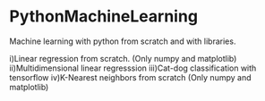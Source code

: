 # PythonMachineLearning
Machine learning with python from scratch and with libraries.

i)Linear regression from scratch. (Only numpy and matplotlib)
ii)Multidimensional linear regresssion
iii)Cat-dog classification with tensorflow
iv)K-Nearest neighbors from scratch (Only numpy and matplotlib)
